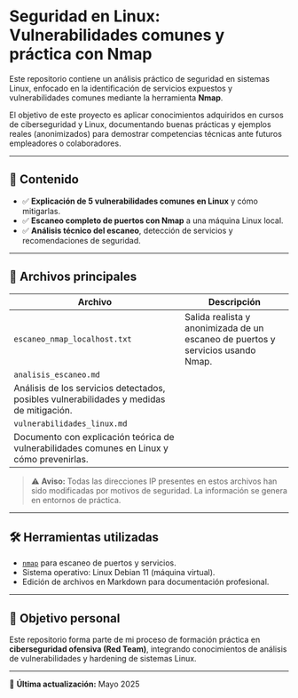 # Seguridad en Linux: Vulnerabilidades comunes y práctica con Nmap

Este repositorio contiene un análisis práctico de seguridad en sistemas Linux, enfocado en la identificación de servicios expuestos y vulnerabilidades comunes mediante la herramienta **Nmap**.

El objetivo de este proyecto es aplicar conocimientos adquiridos en cursos de ciberseguridad y Linux, documentando buenas prácticas y ejemplos reales (anonimizados) para demostrar competencias técnicas ante futuros empleadores o colaboradores.

---

## 🧪 Contenido

- ✅ **Explicación de 5 vulnerabilidades comunes en Linux** y cómo mitigarlas.
- ✅ **Escaneo completo de puertos con Nmap** a una máquina Linux local.
- ✅ **Análisis técnico del escaneo**, detección de servicios y recomendaciones de seguridad.

---

## 📂 Archivos principales

| Archivo                       | Descripción |
|------------------------------|-------------|
| `escaneo_nmap_localhost.txt` | Salida realista y anonimizada de un escaneo de puertos y servicios usando Nmap. |
| `analisis_escaneo.md`        |
 Análisis de los servicios detectados, posibles vulnerabilidades y medidas de mitigación. |
| `vulnerabilidades_linux.md`  | 
Documento con explicación teórica de vulnerabilidades comunes en Linux y cómo prevenirlas. |

> ⚠️ **Aviso:** Todas las direcciones IP presentes en estos archivos han sido modificadas por motivos de seguridad. La información se genera en entornos de práctica.

---

## 🛠️ Herramientas utilizadas

- [`nmap`](https://nmap.org/) para escaneo de puertos y servicios.
- Sistema operativo: Linux Debian 11 (máquina virtual).
- Edición de archivos en Markdown para documentación profesional.

---

## 🎯 Objetivo personal

Este repositorio forma parte de mi proceso de formación práctica en **ciberseguridad ofensiva (Red Team)**, integrando conocimientos de análisis de vulnerabilidades y hardening de sistemas Linux.

---

📅 **Última actualización:** Mayo 2025
